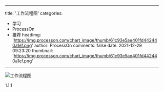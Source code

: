 
---
title: '工作流程图'
categories: 
 - 学习
 - ProcessOn
 - 推荐
headimg: 'https://img.processon.com/chart_image/thumb/61c93e5ae401fd442440a1ef.png'
author: ProcessOn
comments: false
date: 2021-12-29 09:23:20
thumbnail: 'https://img.processon.com/chart_image/thumb/61c93e5ae401fd442440a1ef.png'
---

<div>   
<img class="thumb" alt="工作流程图" src="https://img.processon.com/chart_image/thumb/61c93e5ae401fd442440a1ef.png" referrerpolicy="no-referrer">
<p>1.1.1</p>  
</div>
            